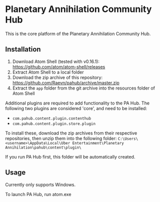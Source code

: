 # Planetary Annihilation Community Hub

This is the core platform of the Planetary Annihilation Community Hub.

## Installation

1. Download Atom Shell (tested with v0.16.1): https://github.com/atom/atom-shell/releases
2. Extract Atom Shell to a local folder
3. Download the zip archive of this repository: https://github.com/Raevn/pahub/archive/master.zip
4. Extract the `app` folder from the git archive into the resources folder of Atom Shell

Additional plugins are required to add functionality to the PA Hub. The following two plugins are considered 'core', and need to be installed:
* `com.pahub.content.plugin.contenthub`
* `com.pahub.content.plugin.store.plugin`

To install these, download the zip archives from their respective repositories, then unzip them into the following folder:
`C:\Users\<username>\AppData\Local\Uber Entertainment\Planetary Annihilation\pahub\content\plugin\`

If you run PA Hub first, this folder will be automatically created.

## Usage

Currently only supports Windows.

To launch PA Hub, run atom.exe
